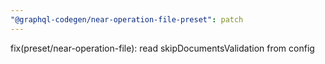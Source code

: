 ```yaml
---
"@graphql-codegen/near-operation-file-preset": patch
---
```


fix(preset/near-operation-file): read skipDocumentsValidation from config
